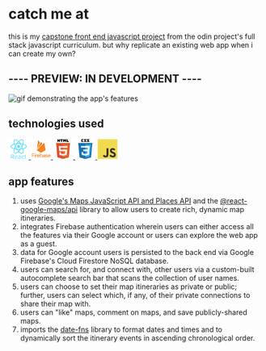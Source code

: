 # catch me at

this is my [capstone front end javascript project](https://www.theodinproject.com/paths/full-stack-javascript/courses/javascript/lessons/javascript-final-project#assignment) from the odin project's full stack javascript curriculum. but why replicate an existing web app when i can create my own?

## ---- PREVIEW: IN DEVELOPMENT ----

![gif demonstrating the app's features](./catch-me-at-preview3.gif)

<!-- ![gif demonstrating the app's features](./catch-me-at-preview2.gif) -->

<!-- ## live version

[click here](https://jernestmyers.github.io/photo-tag-game/) for a live version! -->

## technologies used

<p align="left"> 
<a href="https://reactjs.org/" target="_blank"> <img src="https://raw.githubusercontent.com/devicons/devicon/master/icons/react/react-original-wordmark.svg" alt="react" width="40" height="40"/> </a>
<a href="https://firebase.google.com/" target="_blank"> <img src="https://raw.githubusercontent.com/devicons/devicon/master/icons/firebase/firebase-plain-wordmark.svg" alt="firebase" width="40" height="40"/> </a>
<a href="https://www.w3.org/html/" target="_blank"> <img src="https://raw.githubusercontent.com/devicons/devicon/master/icons/html5/html5-original-wordmark.svg" alt="html5" width="40" height="40"/> </a> 
<a href="https://www.w3schools.com/css/" target="_blank"> <img src="https://raw.githubusercontent.com/devicons/devicon/master/icons/css3/css3-original-wordmark.svg" alt="css3" width="40" height="40"/> </a>
<a href="https://developer.mozilla.org/en-US/docs/Web/JavaScript" target="_blank"> <img src="https://raw.githubusercontent.com/devicons/devicon/master/icons/javascript/javascript-original.svg" alt="javascript" width="40" height="40"/> </a>
</p>

## app features

1. uses [Google's Maps JavaScript API and Places API](https://developers.google.com/maps/documentation) and the [@react-google-maps/api](https://react-google-maps-api-docs.netlify.app/#section-introduction) library to allow users to create rich, dynamic map itineraries.
2. integrates Firebase authentication wherein users can either access all the features via their Google account or users can explore the web app as a guest.
3. data for Google account users is persisted to the back end via Google Firebase's Cloud Firestore NoSQL database.
4. users can search for, and connect with, other users via a custom-built autocomplete search bar that scans the collection of user names.
5. users can choose to set their map itineraries as private or public; further, users can select which, if any, of their private connections to share their map with.
6. users can "like" maps, comment on maps, and save publicly-shared maps.
7. imports the [date-fns](https://date-fns.org/) library to format dates and times and to dynamically sort the itinerary events in ascending chronological order.

<!-- ## areas for improvement

1. improve responsiveness across browsers and devices. -->
